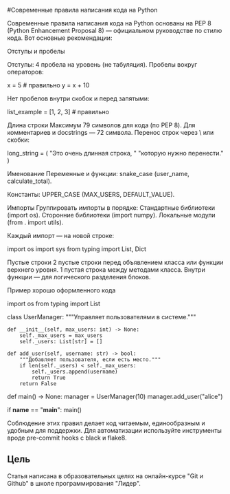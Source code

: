 #Современные правила написания кода на Python

Современные правила написания кода на Python основаны на PEP 8 (Python Enhancement Proposal 8) — официальном руководстве по стилю кода. Вот основные рекомендации:

Отступы и пробелы

Отступы: 4 пробела на уровень (не табуляция).
Пробелы вокруг операторов:

x = 5  # правильно
y = x + 10

Нет пробелов внутри скобок и перед запятыми:

list_example = [1, 2, 3]  # правильно

Длина строки
Максимум 79 символов для кода (по PEP 8).
Для комментариев и docstrings — 72 символа.
Перенос строк через \ или скобки:

long_string = (
    "Это очень длинная строка, "
    "которую нужно перенести."
)

Именование
Переменные и функции: snake_case (user_name, calculate_total).

Константы: UPPER_CASE (MAX_USERS, DEFAULT_VALUE).


Импорты
Группировать импорты в порядке:
Стандартные библиотеки (import os).
Сторонние библиотеки (import numpy).
Локальные модули (from . import utils).

Каждый импорт — на новой строке:

import os
import sys
from typing import List, Dict


Пустые строки
2 пустые строки перед объявлением класса или функции верхнего уровня.
1 пустая строка между методами класса.
Внутри функции — для логического разделения блоков.

Пример хорошо оформленного кода

import os
from typing import List


class UserManager:
    """Управляет пользователями в системе."""

    def __init__(self, max_users: int) -> None:
        self._max_users = max_users
        self._users: List[str] = []

    def add_user(self, username: str) -> bool:
        """Добавляет пользователя, если есть место."""
        if len(self._users) < self._max_users:
            self._users.append(username)
            return True
        return False


def main() -> None:
    manager = UserManager(10)
    manager.add_user("alice")


if __name__ == "__main__":
    main()

Соблюдение этих правил делает код читаемым, единообразным и удобным для поддержки. Для автоматизации используйте инструменты вроде pre-commit hooks с black и flake8.

## Цель
Статья написана в образовательных целях на онлайн-курсе "Git и Github" в школе программирования "Лидер".

